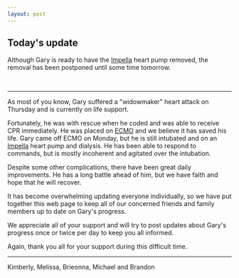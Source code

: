 ```yaml
---
layout: post
---
```


## Today's update

Although Gary is ready to have the [Impella](http://www.abiomed.com/impella) heart pump removed, the removal has been postponed until some time tomorrow.

<br/>

---

As most of you know, Gary suffered a "widowmaker" heart attack on Thursday and is currently on life support.

Fortunately, he was with rescue when he coded and was able to receive CPR immediately. He was placed on [ECMO](https://www.chop.edu/treatments/extracorporeal-membrane-oxygenation-ecmo) and we believe it has saved his life. Gary came off ECMO on Monday, but he is still intubated and on an [Impella](http://www.abiomed.com/impella) heart pump and dialysis. He has been able to respond to commands, but is mostly incoherent and agitated over the intubation.

Despite some other complications, there have been great daily improvements. He has a long battle ahead of him, but we have faith and hope that he will recover.

It has become overwhelming updating everyone individually, so we have put together this web page to keep all of our concerned friends and family members up to date on Gary's progress.

We appreciate all of your support and will try to post updates about Gary's progress once or twice per day to keep you all informed.

Again, thank you all for your support during this difficult time.

---

Kimberly, Melissa, Brieonna, Michael and Brandon

<!-- <br/>

--- -->
